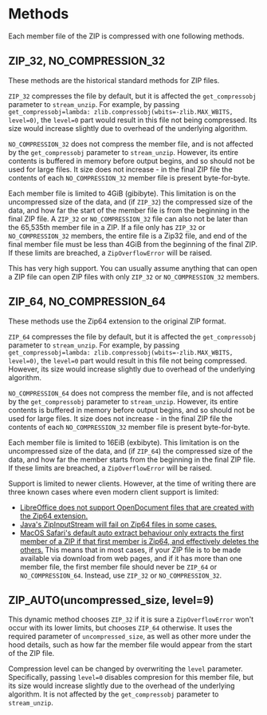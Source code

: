 # Methods

Each member file of the ZIP is compressed with one following methods.


## ZIP_32, NO_COMPRESSION_32

These methods are the historical standard methods for ZIP files.

`ZIP_32` compresses the file by default, but it is affected the `get_compressobj` parameter to `stream_unzip`. For example, by passing `get_compressobj=lambda: zlib.compressobj(wbits=-zlib.MAX_WBITS, level=0)`, the `level=0` part would result in this file not being compressed. Its size would increase slightly due to overhead of the underlying algorithm.

`NO_COMPRESSION_32` does not compress the member file, and is not affected by the `get_compressobj` parameter to `stream_unzip`. However, its entire contents is buffered in memory before output begins, and so should not be used for large files. It size does not increase - in the final ZIP file the contents of each `NO_COMPRESSION_32` member file is present byte-for-byte.

Each member file is limited to 4GiB (gibibyte). This limitation is on the uncompressed size of the data, and (if `ZIP_32`) the compressed size of the data, and how far the start of the member file is from the beginning in the final ZIP file. A `ZIP_32` or `NO_COMPRESSION_32` file can also not be later than the 65,535th member file in a ZIP. If a file only has `ZIP_32` or `NO_COMPRESSION_32` members, the entire file is a Zip32 file, and end of the final member file must be less than 4GiB from the beginning of the final ZIP. If these limits are breached, a `ZipOverflowError` will be raised.

This has very high support. You can usually assume anything that can open a ZIP file can open ZIP files with only `ZIP_32` or `NO_COMPRESSION_32` members.


## ZIP_64, NO_COMPRESSION_64

These methods use the Zip64 extension to the original ZIP format.

`ZIP_64` compresses the file by default, but it is affected the `get_compressobj` parameter to `stream_unzip`. For example, by passing `get_compressobj=lambda: zlib.compressobj(wbits=-zlib.MAX_WBITS, level=0)`, the `level=0` part would result in this file not being compressed. However, its size would increase slightly due to overhead of the underlying algorithm.

`NO_COMPRESSION_64` does not compress the member file, and is not affected by the `get_compressobj` parameter to `stream_unzip`. However, its entire contents is buffered in memory before output begins, and so should not be used for large files. It size does not increase - in the final ZIP file the contents of each `NO_COMPRESSION_32` member file is present byte-for-byte.

Each member file is limited to 16EiB (exbibyte). This limitation is on the uncompressed size of the data, and (if `ZIP_64`) the compressed size of the data, and how far the member starts from the beginning in the final ZIP file. If these limits are breached, a `ZipOverflowError` will be raised.

Support is limited to newer clients. However, at the time of writing there are three known cases where even modern client support is limited:

- [LibreOffice does not support OpenDocument files that are created with the Zip64 extension.](https://bugs.documentfoundation.org/show_bug.cgi?id=128244)
- [Java's ZipInputStream will fail on Zip64 files in some cases.](https://bugs.openjdk.org/browse/JDK-8298530)
- [MacOS Safari's default auto extract behaviour only extracts the first member of a ZIP if that first member is Zip64, and effectively deletes the others.](https://github.com/uktrade/stream-zip/pull/42) This means that in most cases, if your ZIP file is to be made available via download from web pages, and if it has more than one member file, the first member file should never be `ZIP_64` or `NO_COMPRESSION_64`. Instead, use `ZIP_32` or `NO_COMPRESSION_32`.

## ZIP_AUTO(uncompressed_size, level=9)

This dynamic method chooses `ZIP_32` if it is sure a `ZipOverflowError` won't occur with its lower limits, but chooses `ZIP_64` otherwise. It uses the required parameter of `uncompressed_size`, as well as other more under the hood details, such as how far the member file would appear from the start of the ZIP file.

Compression level can be changed by overwriting the `level` parameter. Specifically, passing `level=0` disables compresion for this member file, but its size would increase slightly due to the overhead of the underlying algorithm. It is not affected by the `get_compressobj` parameter to `stream_unzip`.
